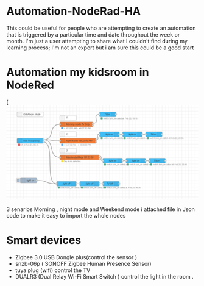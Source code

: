 # Automation-NodeRad-HA
This could be useful for people who are attempting to create an automation that is triggered by a particular time and date throughout the week or month. I'm just a user attempting to share what I couldn't find during my learning process; I'm not an expert but i am sure this could be a good start 
# Automation my kidsroom in NodeRed 
[![Screenshot of the frontend](https://raw.githubusercontent.com/hatemsms/Automation-NodeRad-HA/refs/heads/main/Screenshot%202025-02-23%20110100.png)

3 senarios Morning , night mode and Weekend mode 
i attached file in Json code to make it easy to import the whole nodes

# Smart devices
<ul>
  <li>Zigbee 3.0 USB Dongle plus(control the sensor )</li>
  <li>snzb-06p ( SONOFF Zigbee Human Presence Sensor)</li>
  <li>tuya plug (wifi) control the TV</li>
  <li>DUALR3 (Dual Relay Wi-Fi Smart Switch ) control the light in the room .</li>
</ul>



